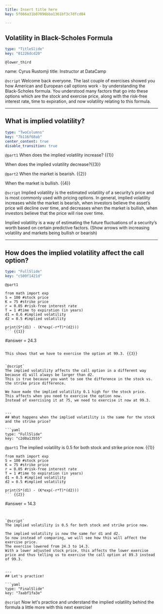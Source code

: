 ```yaml
---
title: Insert title here
key: 5f666a31b07096bba1361bf3c7dfcd04

---
```

## Volatility in Black-Scholes Formula

```yaml
type: "TitleSlide"
key: "01226dcd20"
```

`@lower_third`

name: Cyrus Rustomji
title: Instructor at DataCamp


`@script`
Welcome back everyone.
The last couple of exercises showed you how American and European call options work - by understanding the Black-Scholes formula.
You understood many factors that go into these options which are the stock and exercise price, along with the risk-free interest rate, time to expiration, and now volatility relating to this formula.


---
## What is implied volatility?

```yaml
type: "TwoColumns"
key: "7b116f68ab"
center_content: true
disable_transition: true
```

`@part1`
When does the implied volatility increase? {{1}}


When does the implied volatility decrease?{{3}}


`@part2`
When the market is bearish. {{2}}


When the market is bullish. {{4}}


`@script`
Implied volatility is the estimated volatility of a security’s price and is most commonly used with pricing options.
In general, implied volatility increases while the market is bearish, when investors believe the asset’s price will decline over time, and decreases when the market is bullish, when investors believe that the price will rise over time. 

Implied volatility is a way of estimating the future fluctuations of a security’s worth based on certain predictive factors. (Show arrows with increasing volatility and markets being bullish or bearish)


---
## How does the implied volatility affect the call option?

```yaml
type: "FullSlide"
key: "c500f1421d"
```

`@part1`
```
from math import exp
S = 100 #stock price
K = 75 #strike price
r = 0.05 #risk-free interest rate
T = 1 #time to expiration (in years)
d1 = 0.6 #implied volatility
d2 = 0.5 #implied volatility

print(S*(d1) - (K*exp(-r*T)*(d2)))
``` {{1}}

```
#answer = 24.3
``` {{2}}

This shows that we have to exercise the option at 99.3. {{3}}


`@script`
The implied volatility affects the call option in a different way because d1 will always be larger than d2.
This is true because you want to see the difference in the stock vs. the strike price difference.

We have made the implied volatility 0.1 high for the stock price.
This affects when you need to exercise the option now.
Instead of exercising it at 75, we need to exercise it now at 99.3.


---
## What happens when the implied volatility is the same for the stock and the strike price?

```yaml
type: "FullSlide"
key: "c2d0a13555"
```

`@part1`
The implied volatility is 0.5 for both stock and strike price now. {{1}}

```
from math import exp
S = 100 #stock price
K = 75 #strike price
r = 0.05 #risk-free interest rate
T = 1 #time to expiration (in years)
d1 = 0.5 #implied volatility
d2 = 0.5 #implied volatility

print(S*(d1) - (K*exp(-r*T)*(d2)))
``` {{2}}

```
#answer = 14.3
``` {{3}}


`@script`
The implied volatility is 0.5 for both stock and strike price now.

The implied volatility is now the same for d1 and d2.
So now instead of comparing, we will see how this will affect the exercise price.
The exercise lowered from 24.3 to 14.3.
With a lower adjusted stock price, this affects the lower exercise price and thus telling us to exercise the call option at 89.3 instead of 99.3.


---
## Let's practice!

```yaml
type: "FinalSlide"
key: "7aabf1fa3e"
```

`@script`
Now let's practice and understand the implied volatility behind the formula a little more with this next exercise!

